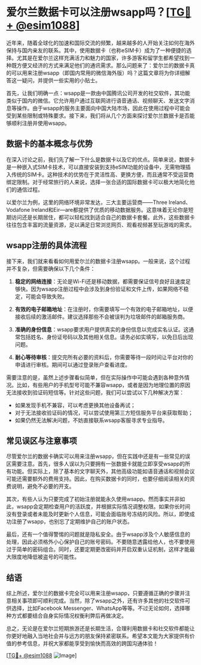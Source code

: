 # 爱尔兰数据卡可以注册wsapp吗？[[TG💪+ @esim1088](https://t.me/s/esim1088)]

近年来，随着全球化的加速和国际交流的频繁，越来越多的人开始关注如何在海外保持与国内亲友的联系。其中，使用数据卡（也称eSIM卡）成为了一种便捷的选择。尤其是在爱尔兰这样充满活力和魅力的国家，许多游客和留学生都希望找到一种既方便又经济的方式来满足他们的通讯需求。那么问题来了：爱尔兰的数据卡真的可以用来注册wsapp（即国内常用的微信海外版）吗？这篇文章将为你详细解答这一疑问，并提供一些实用的小贴士。

首先，让我们明确一点：wsapp是一款由中国腾讯公司开发的社交软件，其功能类似于国内的微信。它允许用户通过互联网进行语音通话、视频聊天、发送文字消息等操作。由于wsapp的服务主要面向中国大陆市场，因此在使用过程中可能会受到某些限制或特殊要求。接下来，我们将从几个方面来探讨爱尔兰数据卡是否能够顺利注册并使用wsapp。

## 数据卡的基本概念与优势

在深入讨论之前，我们先了解一下什么是数据卡以及它的优点。简单来说，数据卡是一种嵌入式SIM卡技术，可以直接安装到支持eSIM功能的设备中，无需物理插入传统的SIM卡。这种技术的优势在于灵活性高、更换方便，而且通常不受运营商绑定限制。对于经常旅行的人来说，选择一张合适的国际数据卡可以极大地简化他们的通信过程。

以爱尔兰为例，这里的网络环境非常发达，三大主要运营商——Three Ireland、Vodafone Ireland和Eir—are都提供了优质的移动数据服务。这意味着无论你是短期访问还是长期居住，都可以轻松找到适合自己的数据卡套餐。此外，这些数据卡往往包含丰富的流量资源，足以满足日常浏览网页、观看视频甚至玩游戏的需求。

## wsapp注册的具体流程

接下来，我们就来看看如何用爱尔兰的数据卡注册wsapp。一般来说，这个过程并不复杂，但需要确保以下几个条件：

1. **稳定的网络连接**：无论是Wi-Fi还是移动数据，都需要保证信号良好且速度足够快。因为wsapp注册过程中会涉及到身份验证和文件上传，如果网络不稳定，可能会导致失败。
   
2. **有效的电子邮箱地址**：在注册时，你需要填写一个有效的电子邮箱地址，以便接收后续的激活邮件。建议选择那些不会被误判为垃圾邮件的邮箱服务商。

3. **准确的身份信息**：wsapp要求用户提供真实的身份信息以完成实名认证。这通常包括姓名、身份证号码以及其他相关信息。请务必如实填写，以免日后出现问题。

4. **耐心等待审核**：提交完所有必要的资料后，你需要等待一段时间让平台对你的申请进行审核。期间可以通过登录账户查看进度。

需要注意的是，虽然上述步骤看似简单，但在实际操作中可能会遇到各种意外情况。比如，有些用户的手机型号可能不兼容wsapp，或者是因为地理位置的原因无法接收到验证码短信等。针对这些问题，我们可以尝试以下几种解决方案：

- 如果发现手机不兼容，可以考虑更换其他设备再试；
- 对于无法接收验证码的情况，可以尝试使用第三方短信服务平台来获取帮助；
- 如果仍然无法解决问题，不妨直接联系wsapp客服寻求专业指导。

## 常见误区与注意事项

尽管爱尔兰的数据卡确实可以用来注册wsapp，但在实践中还是有一些常见的误区需要注意。首先，很多人误以为只要拥有一张数据卡就能立即享受wsapp的所有功能。但实际上，除了基本的文字聊天外，其他高级功能如语音通话和视频会议可能还需要额外的费用支持。因此，在购买数据卡的同时，也要仔细阅读相关的资费说明，避免不必要的开支。

其次，有些人认为只要完成了初始注册就能永久使用wsapp。然而事实并非如此，wsapp会定期检查用户的活跃度，并根据实际情况调整权限。如果你长时间没有登录或者未能及时更新个人信息，可能会面临账号冻结的风险。所以，即使成功注册了wsapp，也别忘了定期维护自己的账户状态。

最后，还有一个值得警惕的问题就是隐私安全。由于wsapp涉及个人敏感信息的处理，因此必须格外小心保护自己的账号密码。不要随意透露给他人，也不要使用过于简单的密码组合。同时，还要定期更改密码并开启双重认证机制，这样才能最大限度地降低被盗号的可能性。

## 结语

综上所述，爱尔兰的数据卡完全可以用来注册wsapp，只要遵循正确的步骤并注意相关事项即可顺利完成。当然，除了wsapp之外，还有许多其他的社交软件可供选择，比如Facebook Messenger、WhatsApp等等。不过无论如何，选择哪种方式都要结合自身实际情况权衡利弊后再做决定。

总之，无论是在爱尔兰短期旅游还是长期生活，合理利用数据卡和社交软件都能让你更好地融入当地社会并与远方的朋友保持紧密联系。希望本文能为大家提供有价值的参考信息，并祝大家都能享受到愉快而高效的跨国沟通体验！

[[TG💪+ @esim1088](https://t.me/s/esim1088) ![Image](https://i.postimg.cc/4NQfJmqS/Snipaste-2025-05-13-00-14-12.png)]